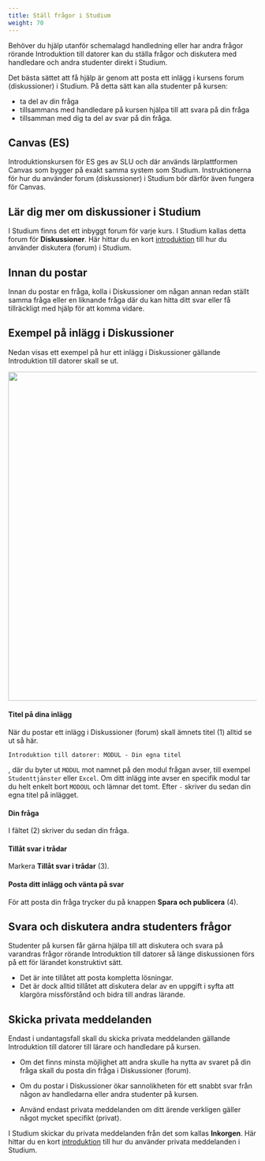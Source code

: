```yaml
---
title: Ställ frågor i Studium
weight: 70
---
```


Behöver du hjälp utanför schemalagd handledning eller har andra frågor rörande
Introduktion till datorer kan du ställa frågor och diskutera med handledare och
andra studenter direkt i Studium. 

Det bästa sättet att få hjälp är genom att posta ett inlägg i kursens forum
(diskussioner) i Studium. På detta sätt kan alla studenter på kursen:

- ta del av din fråga
- tillsammans med handledare på kursen hjälpa till att svara på din fråga
- tillsamman med dig ta del av svar på din fråga. 

## Canvas (ES)

Introduktionskursen för ES ges av SLU och där används lärplattformen Canvas som
bygger på exakt samma system som Studium. Instruktionerna för hur du använder
forum (diskussioner) i Studium bör därför även fungera för Canvas. 


[studium]: http://studium.uu.se
[canvas]: https://slu-se.instructure.com/ 

## Lär dig mer om diskussioner i Studium

I Studium finns det ett inbyggt forum för varje kurs. I Studium kallas detta
forum för **Diskussioner**. Här hittar du en kort
[introduktion][studium-discussions-help] till hur du använder diskutera (forum)
i Studium.

[studium-discussions-help]: https://uppsala.instructure.com/courses/16240/pages/diskussioner?module_item_id=28670

## Innan du postar

Innan du postar en fråga, kolla i Diskussioner om någan annan redan ställt samma
fråga eller en liknande fråga där du kan hitta ditt svar eller få tillräckligt
med hjälp för att komma vidare. 


## Exempel på inlägg i Diskussioner

Nedan visas ett exempel på hur ett inlägg i Diskussioner gällande Introduktion
till datorer skall se ut. 

<img src="/images/get-help/discussions-post-format.png" style="width:666px"/>

#### Titel på dina inlägg

När du postar ett inlägg i Diskussioner (forum) skall ämnets titel (1) alltid se ut
så här.

``` text
Introduktion till datorer: MODUL - Din egna titel
```
, där du byter ut `MODUL` mot namnet på den modul frågan avser, till exempel
`Studenttjänster` eller `Excel`. Om ditt inlägg inte avser en specifik modul tar
du helt enkelt bort `MODOUL` och lämnar det tomt. Efter `-` skriver du sedan
din egna titel på inlägget. 

#### Din fråga

I fältet (2) skriver du sedan din fråga. 

#### Tillåt svar i trådar

Markera **Tillåt svar i trådar** (3).

#### Posta ditt inlägg och vänta på svar

För att posta din fråga trycker du på knappen **Spara och publicera** (4).

## Svara och diskutera andra studenters frågor

Studenter på kursen får gärna hjälpa till att diskutera och svara på varandras
frågor rörande Introduktion till datorer så länge diskussionen förs på ett för
lärandet konstruktivt sätt. 

- Det är inte tillåtet att posta kompletta lösningar. 
- Det är dock alltid tillåtet att diskutera delar av en uppgift i syfta att
  klargöra missförstånd och bidra till andras lärande.

## Skicka privata meddelanden 

Endast i undantagsfall skall du skicka privata meddelanden gällande
Introduktion till datorer till lärare och handledare på kursen.

- Om det finns minsta möjlighet att andra skulle ha nytta av svaret på din fråga
  skall du posta din fråga i Diskussioner (forum).

- Om du postar i Diskussioner ökar sannolikheten för ett snabbt svar från någon
  av handledarna eller andra studenter på kursen. 
  
- Använd endast privata meddelanden om ditt ärende verkligen gäller något mycket
  specifikt (privat). 

I Studium skickar du privata meddelanden från det som kallas **Inkorgen**. Här
hittar du en kort [introduktion][private-messages-help] till hur du använder
privata meddelanden i Studium.

[private-messages-help]: https://uppsala.instructure.com/courses/16240/pages/globala-menyn-%7C-inkorg?module_item_id=46047
